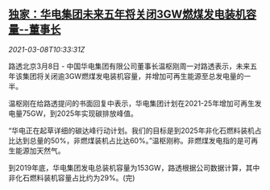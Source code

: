 <!--1615202594000-->
[独家：华电集团未来五年将关闭3GW燃煤发电装机容量--董事长](https://cn.reuters.com/article/china-huadian-coal-power-0308-idCNKBS2B00ZR)
------

<div><i>2021-03-08T10:33:31Z</i></div><p>路透北京3月8日 - 中国华电集团有限公司董事长温枢刚周一对路透表示，未来五年该集团将关闭逾3GW燃煤发电装机容量，并增加可再生能源至总发电量的一半。</p><p>温枢刚在给路透提问的书面回复中表示，华电集团计划在2021-25年增加可再生发电量75GW，到2025年实现碳排放峰值。</p><p>“华电正在起草详细的碳达峰行动计划。我们的目标是到2025年非化石燃料装机占比达到总量的50%，非燃煤装机占比达60%。”温枢刚称。非燃煤发电指的是可再生能源加天然气。</p><p>到2019年底，华电集团发电总装机容量为153GW，路透根据公司数据计算，其中非化石燃料装机容量占比约为29%。(完)</p>
